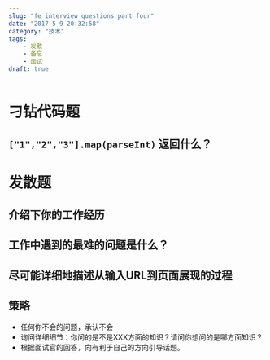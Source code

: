 ```yaml
---
slug: "fe interview questions part four"
date: "2017-5-9 20:32:58"
category: "技术"
tags:
    - 发散
    - 备忘
    - 面试
draft: true
---
```

# 刁钻代码题

## `["1","2","3"].map(parseInt)` 返回什么？

## 


# 发散题

## 介绍下你的工作经历

## 工作中遇到的最难的问题是什么？

## 尽可能详细地描述从输入URL到页面展现的过程

## 策略

- 任何你不会的问题，承认不会
- 询问详细细节：你问的是不是XXX方面的知识？请问你想问的是哪方面知识？
- 根据面试官的回答，向有利于自己的方向引导话题。

